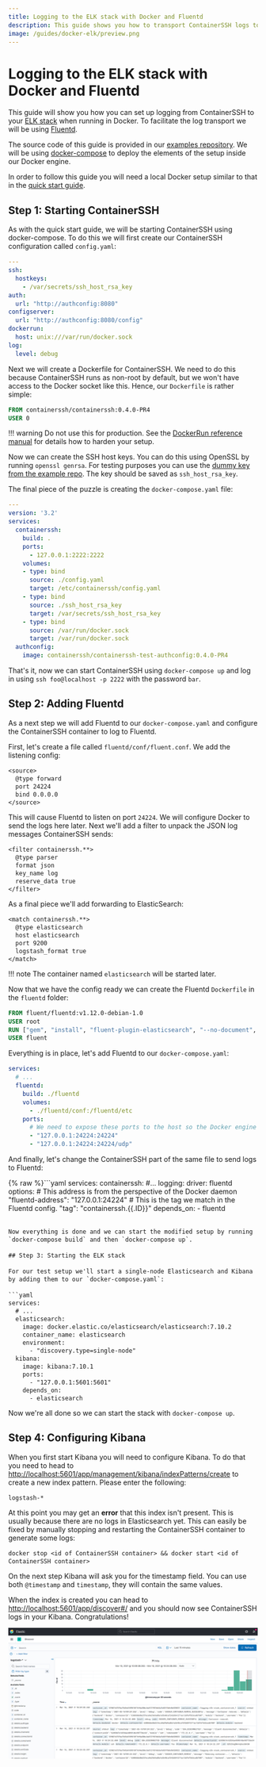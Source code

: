 ```yaml
---
title: Logging to the ELK stack with Docker and Fluentd
description: This guide shows you how to transport ContainerSSH logs to your ELK stack from Docker
image: /guides/docker-elk/preview.png
---
```


# Logging to the ELK stack with Docker and Fluentd

This guide will show you how you can set up logging from ContainerSSH to your [ELK stack](https://www.elastic.co/what-is/elk-stack) when running in Docker. To facilitate the log transport we will be using [Fluentd](https://www.fluentd.org/).

The source code of this guide is provided in our [examples repository](). We will be using [docker-compose](https://docs.docker.com/compose/) to deploy the elements of the setup inside our Docker engine.

In order to follow this guide you will need a local Docker setup similar to that in the [quick start guide](../../getting-started/index.md).

## Step 1: Starting ContainerSSH

As with the quick start guide, we will be starting ContainerSSH using docker-compose. To do this we will first create our ContainerSSH configuration called `config.yaml`:

```yaml
---
ssh:
  hostkeys:
    - /var/secrets/ssh_host_rsa_key
auth:
  url: "http://authconfig:8080"
configserver:
  url: "http://authconfig:8080/config"
dockerrun:
  host: unix:///var/run/docker.sock
log:
  level: debug
```

Next we will create a Dockerfile for ContainerSSH. We need to do this because ContainerSSH runs as non-root by default, but we won't have access to the Docker socket like this. Hence, our `Dockerfile` is rather simple:

```Dockerfile
FROM containerssh/containerssh:0.4.0-PR4
USER 0
```

!!! warning
    Do not use this for production. See the [DockerRun reference manual](https://containerssh.io/reference/dockerrun/) for details how to harden your setup.
    
Now we can create the SSH host keys. You can do this using OpenSSL by running `openssl genrsa`. For testing purposes you can use the [dummy key from the example repo](https://github.com/ContainerSSH/examples/blob/main/logging-elk-stack/ssh_host_rsa_key). The key should be saved as `ssh_host_rsa_key`.

The final piece of the puzzle is creating the `docker-compose.yaml` file:

```yaml
---
version: '3.2'
services:
  containerssh:
    build: .
    ports:
      - 127.0.0.1:2222:2222
    volumes:
    - type: bind
      source: ./config.yaml
      target: /etc/containerssh/config.yaml
    - type: bind
      source: ./ssh_host_rsa_key
      target: /var/secrets/ssh_host_rsa_key
    - type: bind
      source: /var/run/docker.sock
      target: /var/run/docker.sock
  authconfig:
    image: containerssh/containerssh-test-authconfig:0.4.0-PR4
```

That's it, now we can start ContainerSSH using `docker-compose up` and log in using `ssh foo@localhost -p 2222` with the password `bar`.

## Step 2: Adding Fluentd

As a next step we will add Fluentd to our `docker-compose.yaml` and configure the ContainerSSH container to log to Fluentd.

First, let's create a file called `fluentd/conf/fluent.conf`. We add the listening config:

```fluentd
<source>
  @type forward
  port 24224
  bind 0.0.0.0
</source>
```

This will cause Fluentd to listen on port `24224`. We will configure Docker to send the logs here later. Next we'll add a filter to unpack the JSON log messages ContainerSSH sends:

```fluentd
<filter containerssh.**>
  @type parser
  format json
  key_name log
  reserve_data true
</filter>
```

As a final piece we'll add forwarding to ElasticSearch:

```fluentd
<match containerssh.**>
  @type elasticsearch
  host elasticsearch
  port 9200
  logstash_format true
</match>
```

!!! note
    The container named `elasticsearch` will be started later.

Now that we have the config ready we can create the Fluentd `Dockerfile` in the `fluentd` folder:

```Dockerfile
FROM fluent/fluentd:v1.12.0-debian-1.0
USER root
RUN ["gem", "install", "fluent-plugin-elasticsearch", "--no-document", "--version", "5.0.1"]
USER fluent
```

Everything is in place, let's add Fluentd to our `docker-compose.yaml`:

```yaml
services:
  # ...
  fluentd:
    build: ./fluentd
    volumes:
      - ./fluentd/conf:/fluentd/etc
    ports:
      # We need to expose these ports to the host so the Docker engine can log to it.
      - "127.0.0.1:24224:24224"
      - "127.0.0.1:24224:24224/udp"
```

And finally, let's change the ContainerSSH part of the same file to send logs to Fluentd:

{% raw %}```yaml
services:
  containerssh:
    #...
    logging:
      driver: fluentd
      options:
        # This address is from the perspective of the Docker daemon
        "fluentd-address": "127.0.0.1:24224"
        # This is the tag we match in the Fluentd config.
        "tag": "containerssh.{{.ID}}"
    depends_on:
      - fluentd
```{% endraw %}

Now everything is done and we can start the modified setup by running `docker-compose build` and then `docker-compose up`.

## Step 3: Starting the ELK stack

For our test setup we'll start a single-node Elasticsearch and Kibana by adding them to our `docker-compose.yaml`:

```yaml
services:
  # ...
  elasticsearch:
    image: docker.elastic.co/elasticsearch/elasticsearch:7.10.2
    container_name: elasticsearch
    environment:
      - "discovery.type=single-node"
  kibana:
    image: kibana:7.10.1
    ports:
      - "127.0.0.1:5601:5601"
    depends_on:
      - elasticsearch
```

Now we're all done so we can start the stack with `docker-compose up`.

## Step 4: Configuring Kibana

When you first start Kibana you will need to configure Kibana. To do that you need to head to [http://localhost:5601/app/management/kibana/indexPatterns/create](http://localhost:5601/app/management/kibana/indexPatterns/create) to create a new index pattern. Please enter the following:

```
logstash-*
```

At this point you may get an **error** that this index isn't present. This is usually because there are no logs in Elasticsearch yet. This can easily be fixed by manually stopping and restarting the ContainerSSH container to generate some logs:

```
docker stop <id of ContainerSSH container> && docker start <id of ContainerSSH container>
```

On the next step Kibana will ask you for the timestamp field. You can use both `@timestamp` and `timestamp`, they will contain the same values.

When the index is created you can head to [http://localhost:5601/app/discover#/](http://localhost:5601/app/discover#/) and you should now see ContainerSSH logs in your Kibana. Congratulations!

![A screenshot of Kibana showing logs from ContainerSSH.](preview.png)